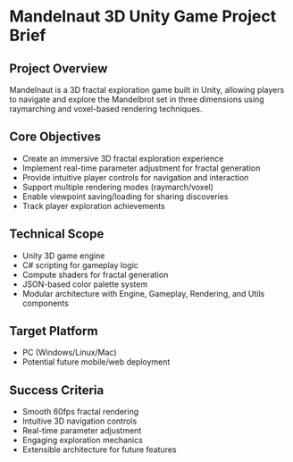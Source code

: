 # Mandelnaut 3D Unity Game Project Brief

## Project Overview
Mandelnaut is a 3D fractal exploration game built in Unity, allowing players to navigate and explore the Mandelbrot set in three dimensions using raymarching and voxel-based rendering techniques.

## Core Objectives
- Create an immersive 3D fractal exploration experience
- Implement real-time parameter adjustment for fractal generation
- Provide intuitive player controls for navigation and interaction
- Support multiple rendering modes (raymarch/voxel)
- Enable viewpoint saving/loading for sharing discoveries
- Track player exploration achievements

## Technical Scope
- Unity 3D game engine
- C# scripting for gameplay logic
- Compute shaders for fractal generation
- JSON-based color palette system
- Modular architecture with Engine, Gameplay, Rendering, and Utils components

## Target Platform
- PC (Windows/Linux/Mac)
- Potential future mobile/web deployment

## Success Criteria
- Smooth 60fps fractal rendering
- Intuitive 3D navigation controls
- Real-time parameter adjustment
- Engaging exploration mechanics
- Extensible architecture for future features

